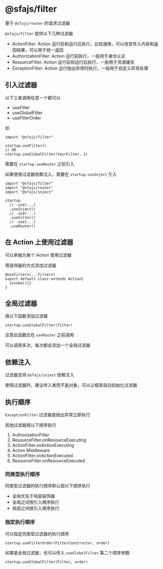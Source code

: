 # @sfajs/filter

基于 `@sfajs/router` 的请求过滤器

`@sfajs/filter` 提供以下几种过滤器

- ActionFilter: Action 运行前和运行后执行，比较通用，可以改变传入内容和返回结果，可以用于统一返回
- AuthorizationFilter: Action 运行前执行，一般用于身份认证
- ResourceFilter: Action 运行前和运行后执行，一般用于资源缓存
- ExceptionFilter: Action 运行抛出异常时执行，一般用于自定义异常处理

## 引入过滤器

以下三者调用任意一个都可以

- useFilter
- useGlobalFilter
- useFilterOrder

如

```TS
import "@sfajs/filter"

startup.useFilter()
// OR
startup.useGlobalFilter(YourFilter, 1)
```

需要在 `startup.useRouter` 之前引入

如果使用过滤器依赖注入，需要在 `startup.useInject` 引入

```TS
import "@sfajs/filter"
import "@sfajs/router"
import "@sfajs/inject"

startup
  // .use(...)
  .useInject()
  // .use(...)
  .useFilter()
  // .use(...)
  .useRouter()
```


## 在 Action 上使用过滤器

可以单独为某个 Action 使用过滤器

用装饰器的方式添加过滤器

```TS
@UseFilters(...filters)
export default class extends Action{
  invoke(){}
}
```

## 全局过滤器

用以下函数添加过滤器

```TS
startup.useGlobalFilter(filter)
```

注意此函数应在 `useRouter` 之前调用

可以调用多次，每次都会添加一个全局过滤器

## 依赖注入

过滤器支持 `@sfajs/inject` 依赖注入

使用过滤器时，建议传入类而不是对象，可以让框架自动初始化过滤器

## 执行顺序

`ExceptionFilter` 过滤器是抛出异常立即执行

其他过滤器按以下顺序执行

1. AuthorizationFilter
2. ResourceFilter.onResourceExecuting
3. ActionFilter.onActionExecuting
4. Action Middleware
5. ActionFilter.onActionExecuted
6. ResourceFilter.onResourceExecuted

### 同类型执行顺序

同类型过滤器的执行顺序默认按以下顺序执行

- 全局优先于局部装饰器
- 全局之间按引入顺序执行
- 局部之间按引入顺序执行

### 指定执行顺序

可以指定同类型过滤器的执行顺序

```TS
startup.useFilterOrder(FilterConstructor, order)
```

如果是全局过滤器，也可以传入 `useGlobalFilter` 第二个顺序参数

```TS
startup.useGlobalFilter(Filter, order)
```
